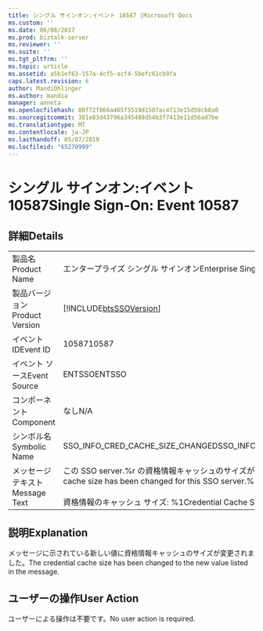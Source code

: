 ```yaml
---
title: シングル サインオン:イベント 10587 |Microsoft Docs
ms.custom: ''
ms.date: 06/08/2017
ms.prod: biztalk-server
ms.reviewer: ''
ms.suite: ''
ms.tgt_pltfrm: ''
ms.topic: article
ms.assetid: a5b1ef63-157a-4cf5-acf4-5befc61cb9fa
caps.latest.revision: 6
author: MandiOhlinger
ms.author: mandia
manager: anneta
ms.openlocfilehash: 08f72f866a465f5519d1507ac4f13e15d59cb8a0
ms.sourcegitcommit: 381e83d43796a345488d54b3f7413e11d56ad7be
ms.translationtype: MT
ms.contentlocale: ja-JP
ms.lasthandoff: 05/07/2019
ms.locfileid: "65270999"
---
```

# <a name="single-sign-on-event-10587"></a><span data-ttu-id="0da70-102">シングル サインオン:イベント 10587</span><span class="sxs-lookup"><span data-stu-id="0da70-102">Single Sign-On: Event 10587</span></span>
## <a name="details"></a><span data-ttu-id="0da70-103">詳細</span><span class="sxs-lookup"><span data-stu-id="0da70-103">Details</span></span>  
  
|                 |                                                                                                         |
|-----------------|---------------------------------------------------------------------------------------------------------|
|  <span data-ttu-id="0da70-104">製品名</span><span class="sxs-lookup"><span data-stu-id="0da70-104">Product Name</span></span>   |                                        <span data-ttu-id="0da70-105">エンタープライズ シングル サインオン</span><span class="sxs-lookup"><span data-stu-id="0da70-105">Enterprise Single Sign-On</span></span>                                        |
| <span data-ttu-id="0da70-106">製品バージョン</span><span class="sxs-lookup"><span data-stu-id="0da70-106">Product Version</span></span> |                       [!INCLUDE[btsSSOVersion](../includes/btsssoversion-md.md)]                        |
|    <span data-ttu-id="0da70-107">イベント ID</span><span class="sxs-lookup"><span data-stu-id="0da70-107">Event ID</span></span>     |                                                  <span data-ttu-id="0da70-108">10587</span><span class="sxs-lookup"><span data-stu-id="0da70-108">10587</span></span>                                                  |
|  <span data-ttu-id="0da70-109">イベント ソース</span><span class="sxs-lookup"><span data-stu-id="0da70-109">Event Source</span></span>   |                                                 <span data-ttu-id="0da70-110">ENTSSO</span><span class="sxs-lookup"><span data-stu-id="0da70-110">ENTSSO</span></span>                                                  |
|    <span data-ttu-id="0da70-111">コンポーネント</span><span class="sxs-lookup"><span data-stu-id="0da70-111">Component</span></span>    |                                                   <span data-ttu-id="0da70-112">なし</span><span class="sxs-lookup"><span data-stu-id="0da70-112">N/A</span></span>                                                   |
|  <span data-ttu-id="0da70-113">シンボル名</span><span class="sxs-lookup"><span data-stu-id="0da70-113">Symbolic Name</span></span>  |                                    <span data-ttu-id="0da70-114">SSO_INFO_CRED_CACHE_SIZE_CHANGED</span><span class="sxs-lookup"><span data-stu-id="0da70-114">SSO_INFO_CRED_CACHE_SIZE_CHANGED</span></span>                                     |
|  <span data-ttu-id="0da70-115">メッセージ テキスト</span><span class="sxs-lookup"><span data-stu-id="0da70-115">Message Text</span></span>   | <span data-ttu-id="0da70-116">この SSO server.%r の資格情報キャッシュのサイズが変更されました。</span><span class="sxs-lookup"><span data-stu-id="0da70-116">The credential cache size has been changed for this SSO server.%r</span></span><br /><br /> <span data-ttu-id="0da70-117">資格情報のキャッシュ サイズ: %1</span><span class="sxs-lookup"><span data-stu-id="0da70-117">Credential Cache Size: %1</span></span> |
  
## <a name="explanation"></a><span data-ttu-id="0da70-118">説明</span><span class="sxs-lookup"><span data-stu-id="0da70-118">Explanation</span></span>  
 <span data-ttu-id="0da70-119">メッセージに示されている新しい値に資格情報キャッシュのサイズが変更されました。</span><span class="sxs-lookup"><span data-stu-id="0da70-119">The credential cache size has been changed to the new value listed in the message.</span></span>  
  
## <a name="user-action"></a><span data-ttu-id="0da70-120">ユーザーの操作</span><span class="sxs-lookup"><span data-stu-id="0da70-120">User Action</span></span>  
 <span data-ttu-id="0da70-121">ユーザーによる操作は不要です。</span><span class="sxs-lookup"><span data-stu-id="0da70-121">No user action is required.</span></span>